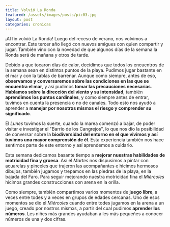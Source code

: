 ```yaml
---
title: Volvió La Ronda
featured: /assets/images/posts/pic03.jpg
layout: post
categories: cronicas
---
```


¡Al fin volvió La Ronda! Luego del receso de verano, nos volvimos a encontrar. Este tercer año llegó con nuevxs amigues con quien compartir y jugar. También vino con la novedad de que algunos días de la semana la Ronda será de mañana y otros de tarde.

Debido a que tocaron días de calor, decidimos que todos los encuentros de la semana sean en distintos puntos de la playa. Pudimos jugar bastante en el mar y con la tablas de barrenar. Aunque como siempre, antes de eso, **observamos y conversaremos sobre las condiciones en las que se encuentra el mar**, y así pudimos **tomar las precauciones necesarias**. **Hablamos sobre la dirección del viento y su intensidad**, también **aprendimos los puntos cardinales**, y como siempre antes de entrar, tuvimos en cuenta la presencia o no de canales. Todo esto nos ayudó a aprender a **manejar por nosotrxs mismxs el riesgo y comprender su significado**.

El *Lunes* tuvimos la suerte, cuando la marea comenzó a bajar, de poder visitar e investigar el "Barrio de los Cangrejos", lo que nos dio la posibilidad de conversar sobre la **biodiversidad del entorno en el que vivimos y así tuvimos una mayor comprensión de él**. Esta experiencia también nos hace sentirnos parte de este entorno y así aprendemos a cuidarlo.

Esta semana dedicamos basante tiempo a **mejorar nuestras habilidades de motricidad fina y gruesa**. Así el *Martes* nos dispusimos a pintar con acuarelas y pinceles que trajeron las acompañantes e hicimos hermosos dibujos, también jugamos y trepamos en las piedras de la playa, en la bajada del Faro. Para seguir mejorando nuestra motricidad fina el *Miércoles* hicimos grandes construcciones con arena en la orilla.

Como siempre, también compartimos varios momentos de **juego libre**, a veces entre todes y a veces en grupos de edades cercanas. Uno de esos momentos se dio el *Miércoles* cuando entre todes jugamos en la arena a un juego, creado por nostrxs mismxs, a partir del cual pudimos **aprender los números**. Les niñes más grandes ayudaban a les más pequeñes a conocer números de una y dos cifras.
